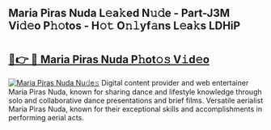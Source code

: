 ## Maria Piras Nuda L𝚎a𝚔ed N𝚞𝚍e - Part-J3M Vi𝚍𝚎o P𝚑𝚘tos - H𝚘𝚝 O𝚗𝚕yf𝚊ns L𝚎a𝚔s LDHiP

# <h2><a href="http://kf0hgnj.oniu.top/?m=Maria+Piras+Nuda">🔗👉 🔴 Maria Piras Nuda P𝚑ot𝚘𝚜 V𝚒d𝚎o</a></h2>

[![Maria Piras Nuda Nu𝚍e𝚜](https://i.imgur.com/0qMVB7G.gif)](http://kf0hgnj.oniu.top/?m=Maria+Piras+Nuda)
Digital content provider and web entertainer Maria Piras Nuda, known for sharing dance and lifestyle knowledge through solo and collaborative dance presentations and brief films. Versatile aerialist Maria Piras Nuda, known for their exceptional skills and accomplishments in performing aerial acts.  
